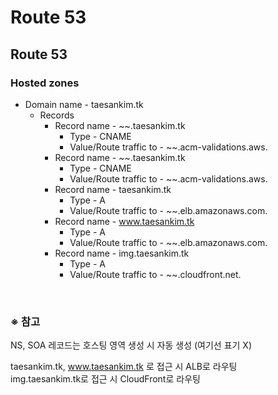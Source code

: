 # Route 53

## Route 53
### Hosted zones
- Domain name - taesankim.tk
  - Records
    - Record name - ~~.taesankim.tk
      - Type - CNAME
      - Value/Route traffic to - ~~.acm-validations.aws.
    - Record name - ~~.taesankim.tk
      - Type - CNAME
      - Value/Route traffic to - ~~.acm-validations.aws.
    - Record name - taesankim.tk
      - Type - A
      - Value/Route traffic to - ~~.elb.amazonaws.com.
    - Record name - www.taesankim.tk
      - Type - A
      - Value/Route traffic to - ~~.elb.amazonaws.com.
    - Record name - img.taesankim.tk
      - Type - A
      - Value/Route traffic to - ~~.cloudfront.net.

<br/>

### ※ 참고
NS, SOA 레코드는 호스팅 영역 생성 시 자동 생성 (여기선 표기 X)

taesankim.tk, www.taesankim.tk 로 접근 시 ALB로 라우팅  
img.taesankim.tk로 접근 시 CloudFront로 라우팅
